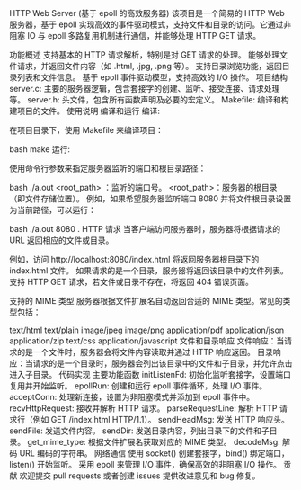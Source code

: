 HTTP Web Server (基于 epoll 的高效服务器)
该项目是一个简易的 HTTP Web 服务器，基于 epoll 实现高效的事件驱动模式，支持文件和目录的访问。它通过非阻塞 IO 与 epoll 多路复用机制进行通信，并能够处理 HTTP GET 请求。

功能概述
支持基本的 HTTP 请求解析，特别是对 GET 请求的处理。
能够处理文件请求，并返回文件内容（如 .html, .jpg, .png 等）。
支持目录浏览功能，返回目录列表和文件信息。
基于 epoll 事件驱动模型，支持高效的 I/O 操作。
项目结构
server.c: 主要的服务器逻辑，包含套接字的创建、监听、接受连接、请求处理等。
server.h: 头文件，包含所有函数声明及必要的宏定义。
Makefile: 编译和构建项目的文件。
使用说明
编译和运行
编译:

在项目目录下，使用 Makefile 来编译项目：

bash
make
运行:

使用命令行参数来指定服务器监听的端口和根目录路径：

bash
./a.out <port> <root_path>
<port>：监听的端口号。
<root_path>：服务器的根目录（即文件存储位置）。
例如，如果希望服务器监听端口 8080 并将文件根目录设置为当前路径，可以运行：

bash
./a.out 8080 .
HTTP 请求
当客户端访问服务器时，服务器将根据请求的 URL 返回相应的文件或目录。

例如，访问 http://localhost:8080/index.html 将返回服务器根目录下的 index.html 文件。
如果请求的是一个目录，服务器将返回该目录中的文件列表。
支持 HTTP GET 请求，若文件或目录不存在，将返回 404 错误页面。

支持的 MIME 类型
服务器根据文件扩展名自动返回合适的 MIME 类型。常见的类型包括：

text/html
text/plain
image/jpeg
image/png
application/pdf
application/json
application/zip
text/css
application/javascript
文件和目录响应
文件响应：当请求的是一个文件时，服务器会将文件内容读取并通过 HTTP 响应返回。
目录响应：当请求的是一个目录时，服务器会列出该目录中的文件和子目录，并允许点击进入子目录。
代码实现
主要功能函数
initListenFd: 初始化监听套接字，设置端口复用并开始监听。
epollRun: 创建和运行 epoll 事件循环，处理 I/O 事件。
acceptConn: 处理新连接，设置为非阻塞模式并添加到 epoll 事件中。
recvHttpRequest: 接收并解析 HTTP 请求。
parseRequestLine: 解析 HTTP 请求行（例如 GET /index.html HTTP/1.1）。
sendHeadMsg: 发送 HTTP 响应头。
sendFile: 发送文件内容。
sendDir: 发送目录内容，列出目录下的文件和子目录。
get_mime_type: 根据文件扩展名获取对应的 MIME 类型。
decodeMsg: 解码 URL 编码的字符串。
网络通信
使用 socket() 创建套接字，bind() 绑定端口，listen() 开始监听。
采用 epoll 来管理 I/O 事件，确保高效的非阻塞 I/O 操作。
贡献
欢迎提交 pull requests 或者创建 issues 提供改进意见和 bug 修复。
